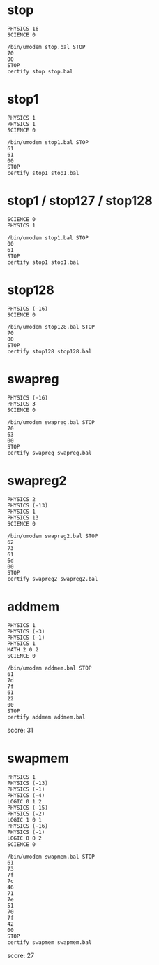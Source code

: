 
# stop

```
PHYSICS 16
SCIENCE 0
```

```
/bin/umodem stop.bal STOP
70
00
STOP
certify stop stop.bal
```

# stop1

```
PHYSICS 1
PHYSICS 1
SCIENCE 0
```

```
/bin/umodem stop1.bal STOP
61
61
00
STOP
certify stop1 stop1.bal
```

# stop1 / stop127 / stop128

```
SCIENCE 0
PHYSICS 1
```

```
/bin/umodem stop1.bal STOP
00
61
STOP
certify stop1 stop1.bal
```

# stop128

```
PHYSICS (-16)
SCIENCE 0
```

```
/bin/umodem stop128.bal STOP
70
00
STOP
certify stop128 stop128.bal
```

# swapreg

```
PHYSICS (-16)
PHYSICS 3
SCIENCE 0
```

```
/bin/umodem swapreg.bal STOP
70
63
00
STOP
certify swapreg swapreg.bal
```

# swapreg2

```
PHYSICS 2
PHYSICS (-13)
PHYSICS 1
PHYSICS 13
SCIENCE 0
```

```
/bin/umodem swapreg2.bal STOP
62
73
61
6d
00
STOP
certify swapreg2 swapreg2.bal
```

# addmem

```
PHYSICS 1
PHYSICS (-3)
PHYSICS (-1)
PHYSICS 1
MATH 2 0 2
SCIENCE 0
```

```
/bin/umodem addmem.bal STOP
61
7d
7f
61
22
00
STOP
certify addmem addmem.bal
```

score: 31

# swapmem

```
PHYSICS 1
PHYSICS (-13)
PHYSICS (-1)
PHYSICS (-4)
LOGIC 0 1 2
PHYSICS (-15)
PHYSICS (-2)
LOGIC 1 0 1
PHYSICS (-16)
PHYSICS (-1)
LOGIC 0 0 2
SCIENCE 0
```

```
/bin/umodem swapmem.bal STOP
61
73
7f
7c
46
71
7e
51
70
7f
42
00
STOP
certify swapmem swapmem.bal
```

score: 27
